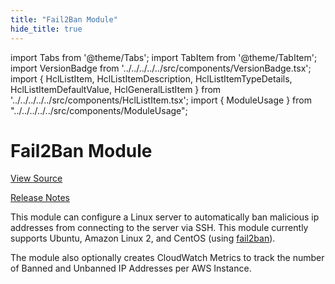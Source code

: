 ```yaml
---
title: "Fail2Ban Module"
hide_title: true
---
```


import Tabs from '@theme/Tabs';
import TabItem from '@theme/TabItem';
import VersionBadge from '../../../../../src/components/VersionBadge.tsx';
import { HclListItem, HclListItemDescription, HclListItemTypeDetails, HclListItemDefaultValue, HclGeneralListItem } from '../../../../../src/components/HclListItem.tsx';
import { ModuleUsage } from "../../../../../src/components/ModuleUsage";

<VersionBadge repoTitle="Security Modules" version="0.75.4" lastModifiedVersion="0.74.2"/>

# Fail2Ban Module

<a href="https://github.com/gruntwork-io/terraform-aws-security/tree/v0.75.4/modules/fail2ban" className="link-button" title="View the source code for this module in GitHub.">View Source</a>

<a href="https://github.com/gruntwork-io/terraform-aws-security/releases/tag/v0.74.2" className="link-button" title="Release notes for only versions which impacted this module.">Release Notes</a>

This module can configure a Linux server to automatically ban malicious ip addresses from connecting to the server
via SSH. This module currently supports Ubuntu, Amazon Linux 2, and CentOS (using
[fail2ban](https://www.fail2ban.org)).

The module also optionally creates CloudWatch Metrics to track the number of Banned and Unbanned IP Addresses per AWS
Instance.

<!-- ##DOCS-SOURCER-START
{
  "originalSources": [
    "https://github.com/gruntwork-io/terraform-aws-security/tree/v0.75.4/modules/fail2ban/readme.md",
    "https://github.com/gruntwork-io/terraform-aws-security/tree/v0.75.4/modules/fail2ban/variables.tf",
    "https://github.com/gruntwork-io/terraform-aws-security/tree/v0.75.4/modules/fail2ban/outputs.tf"
  ],
  "sourcePlugin": "module-catalog-api",
  "hash": "79f3b30d85de6d1f9396051ed93ff48e"
}
##DOCS-SOURCER-END -->
